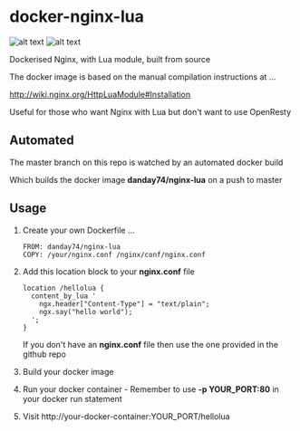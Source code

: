 docker-nginx-lua
================

![alt text](https://img.shields.io/docker/pulls/danday74/nginx-lua.png "Docker pulls")
![alt text](https://img.shields.io/docker/stars/danday74/nginx-lua.png "Docker stars")

Dockerised Nginx, with Lua module, built from source

The docker image is based on the manual compilation instructions at ...

http://wiki.nginx.org/HttpLuaModule#Installation

Useful for those who want Nginx with Lua but don't want to use OpenResty

Automated
---------

The master branch on this repo is watched by an automated docker build

Which builds the docker image <b>danday74/nginx-lua</b> on a push to master

Usage
-----

1. Create your own Dockerfile ...

    ```
    FROM: danday74/nginx-lua
    COPY: /your/nginx.conf /nginx/conf/nginx.conf
    ```

2. Add this location block to your **nginx.conf** file

    ```
    location /hellolua {
      content_by_lua '
        ngx.header["Content-Type"] = "text/plain";
        ngx.say("hello world");
      ';
    }
    ```

    If you don't have an **nginx.conf** file then use the one provided in the github repo

3. Build your docker image
4. Run your docker container - Remember to use **-p YOUR_PORT:80** in your docker run statement
5. Visit http://your-docker-container:YOUR_PORT/hellolua
